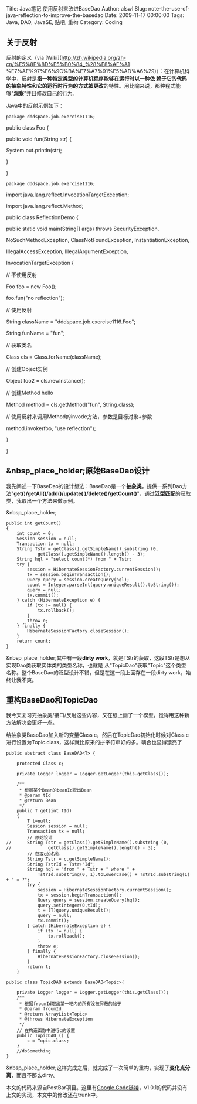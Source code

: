 Title: Java笔记 使用反射来改进BaseDao
Author: alswl
Slug: note-the-use-of-java-reflection-to-improve-the-basedao
Date: 2009-11-17 00:00:00
Tags: Java, DAO, JavaSE, 贴吧, 重构
Category: Coding

## 关于反射

反射的定义（via [Wiki](http://zh.wikipedia.org/zh-cn/%E5%8F%8D%E5%B0%84_%28%E8%AE%A1
%E7%AE%97%E6%9C%BA%E7%A7%91%E5%AD%A6%29)）：在计算机科学中，反射是**指一种特定类型的计算机程序能够在运行时以一种依
赖于它的代码的抽象特性和它的运行时行为的方式被更改**的特性。用比喻来说，那种程式能够"**观察**"并且修改自己的行为。

Java中的反射示例如下：

    
    package dddspace.job.exercise1116;

public class Foo {

public void fun(String str) {

System.out.println(str);

}

}

    
    package dddspace.job.exercise1116;

import java.lang.reflect.InvocationTargetException;

import java.lang.reflect.Method;

public class ReflectionDemo {

public static void main(String[] args) throws SecurityException,

NoSuchMethodException, ClassNotFoundException, InstantiationException,

IllegalAccessException, IllegalArgumentException,

InvocationTargetException {

// 不使用反射

Foo foo = new Foo();

foo.fun("no reflection");

  
// 使用反射

String className = "dddspace.job.exercise1116.Foo";

String funName = "fun";

// 获取类名

Class cls = Class.forName(className);

// 创建Object实例

Object foo2 = cls.newInstance();

// 创建Method hello

Method method = cls.getMethod("fun", String.class);

// 使用反射来调用Method的invode方法，参数是目标对象+参数

method.invoke(foo, "use reflection");

}

}

## &nbsp_place_holder;原始BaseDao设计

我先阐述一下BaseDao的设计想法：BaseDao是一个**抽象类**，提供一系列Dao方法"**get()/getAll()/add()/update(
)/delete()/getCount()**"，通过**泛型匹配**的获取类，我取出一个方法来做示例。

&nbsp_place_holder;

    
    public int getCount()
    {
    	int count = 0;
    	Session session = null;
    	Transaction tx = null;
    	String Tstr = getClass().getSimpleName().substring (0,
    			getClass().getSimpleName().length() - 3);
    	String hql = "select count(*) from " + Tstr;
    	try {
    		session = HibernateSessionFactory.currentSession();
    		tx = session.beginTransaction();
    		Query query = session.createQuery(hql);
    		count = Integer.parseInt(query.uniqueResult().toString());
    		query = null;
    		tx.commit();
    	} catch (HibernateException e) {
    		if (tx != null) {
    			tx.rollback();
    		}
    		throw e;
    	} finally {
    		HibernateSessionFactory.closeSession();
    	}				
    	return count;
    }

&nbsp_place_holder;其中有一段**dirty work**，就是TStr的获取，这段TStr是想从实现Dao类获取实体类的类型名称，也就是
从"TopicDao"获取"Topic"这个类型名称。整个BaseDao的泛型设计不错，但是在这一段上面存在一段dirty work，始终让我不爽。

## 重构BaseDao和TopicDao

我今天复习完抽象类/接口/反射这些内容，又在纸上画了一个模型，觉得用这种新方法解决会更好一点。

给抽象类BasoDao加入新的变量Class c，然后在TopicDao初始化时候对Class
c进行设置为Topic.class，这样就比原来的拼字符串好的多。耦合也显得漂亮了

    
    public abstract class BaseDAO<T> {
    	
    	protected Class c;
    	
    	private Logger logger = Logger.getLogger(this.getClass());
    	
    	/**
    	 * 根据某个Bean的beanId取出Bean
    	 * @param tId
    	 * @return Bean
    	 */
    	public T get(int tId)
    	{
    		T t=null;
    		Session session = null;
    		Transaction tx = null;
    		// 原始设计
    //		String Tstr = getClass().getSimpleName().substring (0,
    //				getClass().getSimpleName().length() - 3);
    		// 获取c的名称
    		String Tstr = c.getSimpleName();
    		String TstrId = Tstr+"Id";
    		String hql = "from " + Tstr + " where " +
    			TstrId.substring(0, 1).toLowerCase() + TstrId.substring(1) + " = ?";
    		try {
    			session = HibernateSessionFactory.currentSession();
    			tx = session.beginTransaction();
    			Query query = session.createQuery(hql);
    			query.setInteger(0,tId);
    			t = (T)query.uniqueResult();
    			query = null;
    			tx.commit();
    		} catch (HibernateException e) {
    			if (tx != null) {
    				tx.rollback();
    			}
    			throw e;
    		} finally {
    			HibernateSessionFactory.closeSession();
    		}		
    		return t;
    	}
    
    public class TopicDAO extends BaseDAO<Topic>{
    		
    	private Logger logger = Logger.getLogger(this.getClass());
    	/**
    	 * 根据froumId取出某一吧内的所有没被屏蔽的帖子
    	 * @param froumId
    	 * @return ArrayList<Topic> 
    	 * @throws HibernateException
    	 */
    	// 在构造函数中进行c的设置
    	public TopicDAO () {
    		c = Topic.class;
    	}
    	//doSomething
    }

&nbsp_place_holder;这样完成之后，就完成了一次简单的重构，实现了**变化点分离**，而且不那么dirty。

本文的代码来源自PostBar项目。这里有[Google
Code链接](http://code.google.com/p/postbar/)，v1.0.1的代码并没有上文的实现，本文中的修改还在trunk中。

